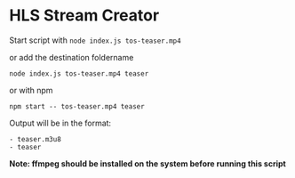 # HLS Stream Creator

Start script with `node index.js tos-teaser.mp4`

or add the destination foldername

`node index.js tos-teaser.mp4 teaser`

or with npm

`npm start -- tos-teaser.mp4 teaser`

Output will be in the format:
```
- teaser.m3u8
- teaser
```


**Note: ffmpeg should be installed on the system before running this script**
